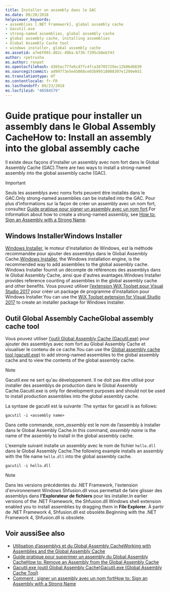```yaml
---
title: Installer un assembly dans le GAC
ms.date: 09/20/2018
helpviewer_keywords:
- assemblies [.NET Framework], global assembly cache
- Gacutil.exe
- strong-named assemblies, global assembly cache
- global assembly cache, installing assemblies
- Global Assembly Cache tool
- windows installer, global assembly cache
ms.assetid: a7e6f091-d02c-49ba-b736-7295cb0eb743
author: rpetrusha
ms.author: ronpet
ms.openlocfilehash: d365ac77fe6cd7fc4fca36705729ec12b06d6830
ms.sourcegitcommit: ad99773e5e45068ce03b99518008397e1299e0d1
ms.translationtype: HT
ms.contentlocale: fr-FR
ms.lasthandoff: 09/23/2018
ms.locfileid: "46584579"
---
```

# <a name="how-to-install-an-assembly-into-the-global-assembly-cache"></a><span data-ttu-id="09e05-102">Guide pratique pour installer un assembly dans le Global Assembly Cache</span><span class="sxs-lookup"><span data-stu-id="09e05-102">How to: Install an assembly into the global assembly cache</span></span>

<span data-ttu-id="09e05-103">Il existe deux façons d'installer un assembly avec nom fort dans le Global Assembly Cache (GAC).</span><span class="sxs-lookup"><span data-stu-id="09e05-103">There are two ways to install a strong-named assembly into the global assembly cache (GAC).</span></span>

> [!IMPORTANT]
> <span data-ttu-id="09e05-104">Seuls les assemblys avec noms forts peuvent être installés dans le GAC.</span><span class="sxs-lookup"><span data-stu-id="09e05-104">Only strong-named assemblies can be installed into the GAC.</span></span> <span data-ttu-id="09e05-105">Pour plus d’informations sur la façon de créer un assembly avec un nom fort, consultez [Guide pratique pour signer un assembly avec un nom fort](how-to-sign-an-assembly-with-a-strong-name.md).</span><span class="sxs-lookup"><span data-stu-id="09e05-105">For information about how to create a strong-named assembly, see [How to: Sign an Assembly with a Strong Name](how-to-sign-an-assembly-with-a-strong-name.md).</span></span>

## <a name="windows-installer"></a><span data-ttu-id="09e05-106">Windows Installer</span><span class="sxs-lookup"><span data-stu-id="09e05-106">Windows Installer</span></span>

<span data-ttu-id="09e05-107">[Windows Installer](/windows/desktop/Msi/installation-of-assemblies-to-the-global-assembly-cache), le moteur d’installation de Windows, est la méthode recommandée pour ajouter des assemblys dans le Global Assembly Cache.</span><span class="sxs-lookup"><span data-stu-id="09e05-107">[Windows Installer](/windows/desktop/Msi/installation-of-assemblies-to-the-global-assembly-cache), the Windows installation engine, is the recommended way to add assemblies to the global assembly cache.</span></span> <span data-ttu-id="09e05-108">Windows Installer fournit un décompte de références des assemblys dans le Global Assembly Cache, ainsi que d'autres avantages.</span><span class="sxs-lookup"><span data-stu-id="09e05-108">Windows Installer provides reference counting of assemblies in the global assembly cache and other benefits.</span></span> <span data-ttu-id="09e05-109">Vous pouvez utiliser [l’extension WiX Toolset pour Visual Studio 2017](https://marketplace.visualstudio.com/items?itemName=RobMensching.WixToolsetVisualStudio2017Extension) pour créer un package de programme d’installation pour Windows Installer.</span><span class="sxs-lookup"><span data-stu-id="09e05-109">You can use the [WiX Toolset extension for Visual Studio 2017](https://marketplace.visualstudio.com/items?itemName=RobMensching.WixToolsetVisualStudio2017Extension) to create an installer package for Windows Installer.</span></span>

## <a name="global-assembly-cache-tool"></a><span data-ttu-id="09e05-110">Outil Global Assembly Cache</span><span class="sxs-lookup"><span data-stu-id="09e05-110">Global assembly cache tool</span></span>

<span data-ttu-id="09e05-111">Vous pouvez utiliser [l’outil Global Assembly Cache (Gacutil.exe)](../tools/gacutil-exe-gac-tool.md) pour ajouter des assemblys avec nom fort au Global Assembly Cache et visualiser le contenu de ce cache.</span><span class="sxs-lookup"><span data-stu-id="09e05-111">You can use the [Global assembly cache tool (gacutil.exe)](../tools/gacutil-exe-gac-tool.md) to add strong-named assemblies to the global assembly cache and to view the contents of the global assembly cache.</span></span>

   > [!NOTE]
   > <span data-ttu-id="09e05-112">Gacutil.exe ne sert qu'au développement. Il ne doit pas être utilisé pour installer des assemblys de production dans le Global Assembly Cache.</span><span class="sxs-lookup"><span data-stu-id="09e05-112">Gacutil.exe is only for development purposes and should not be used to install production assemblies into the global assembly cache.</span></span>

<span data-ttu-id="09e05-113">La syntaxe de gacutil est la suivante :</span><span class="sxs-lookup"><span data-stu-id="09e05-113">The syntax for gacutil is as follows:</span></span>

```shell
gacutil -i <assembly name>
```

<span data-ttu-id="09e05-114">Dans cette commande, *nom_assembly* est le nom de l’assembly à installer dans le Global Assembly Cache.</span><span class="sxs-lookup"><span data-stu-id="09e05-114">In this command, *assembly name* is the name of the assembly to install in the global assembly cache.</span></span>

<span data-ttu-id="09e05-115">L'exemple suivant installe un assembly avec le nom de fichier `hello.dll` dans le Global Assembly Cache.</span><span class="sxs-lookup"><span data-stu-id="09e05-115">The following example installs an assembly with the file name `hello.dll` into the global assembly cache.</span></span>

```shell
gacutil -i hello.dll
```

> [!NOTE]
> <span data-ttu-id="09e05-116">Dans les versions précédentes du .NET Framework, l'extension d'environnement Windows Shfusion.dll vous permettait de faire glisser des assemblys dans **l'Explorateur de fichiers** pour les installer.</span><span class="sxs-lookup"><span data-stu-id="09e05-116">In earlier versions of the .NET Framework, the Shfusion.dll Windows shell extension enabled you to install assemblies by dragging them in **File Explorer**.</span></span> <span data-ttu-id="09e05-117">À partir de .NET Framework 4, Shfusion.dll est obsolète.</span><span class="sxs-lookup"><span data-stu-id="09e05-117">Beginning with the .NET Framework 4, Shfusion.dll is obsolete.</span></span>

## <a name="see-also"></a><span data-ttu-id="09e05-118">Voir aussi</span><span class="sxs-lookup"><span data-stu-id="09e05-118">See also</span></span>

- [<span data-ttu-id="09e05-119">Utilisation d’assemblys et du Global Assembly Cache</span><span class="sxs-lookup"><span data-stu-id="09e05-119">Working with Assemblies and the Global Assembly Cache</span></span>](working-with-assemblies-and-the-gac.md)
- [<span data-ttu-id="09e05-120">Guide pratique pour supprimer un assembly du Global Assembly Cache</span><span class="sxs-lookup"><span data-stu-id="09e05-120">How to: Remove an Assembly from the Global Assembly Cache</span></span>](how-to-remove-an-assembly-from-the-gac.md)
- [<span data-ttu-id="09e05-121">Gacutil.exe (outil Global Assembly Cache)</span><span class="sxs-lookup"><span data-stu-id="09e05-121">Gacutil.exe (Global Assembly Cache Tool)</span></span>](../tools/gacutil-exe-gac-tool.md)
- [<span data-ttu-id="09e05-122">Comment : signer un assembly avec un nom fort</span><span class="sxs-lookup"><span data-stu-id="09e05-122">How to: Sign an Assembly with a Strong Name</span></span>](how-to-sign-an-assembly-with-a-strong-name.md)